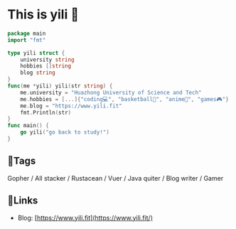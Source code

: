 # This is yili 👋


```go
package main
import "fmt"

type yili struct {
    university string
    hobbies []string
    blog string
}
func(me *yili) yili(str string) {
    me.university = "Huazhong University of Science and Tech"
    me.hobbies = [...]{"coding💻", "basketball🏀", "anime🙈", "games🎮"}
    me.blog = "https://www.yili.fit"
    fmt.Println(str)
}
func main() {
    go yili("go back to study!")
}
```

## 🌝Tags
Gopher / All stacker / Rustacean / Vuer / Java quiter / Blog writer / Gamer 

## 🔗Links

- Blog: [https://www.yili.fit](https://www.yili.fit/)
